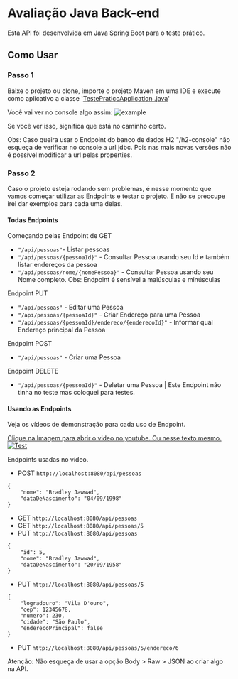 
# Avaliação Java Back-end

Esta API foi desenvolvida em Java Spring Boot para o teste prático.



## Como Usar

### Passo 1

Baixe o projeto ou clone, importe o projeto Maven em uma IDE e execute como aplicativo a classe '[TestePraticoApplication .java](https://github.com/jawwadbr/TestePraticoAPI/blob/main/src/main/java/com/jawbr/testepratico/TestePraticoApplication.java)'

Você vai ver no console algo assim: 
![](https://i.imgur.com/Kv7uDed.png "example")

Se você ver isso, significa que está no caminho certo.

Obs: Caso queira usar o Endpoint do banco de dados H2 "/h2-console" não esqueça de verificar no console a url jdbc. Pois nas mais novas versões não é possível modificar a url pelas properties.

### Passo 2

Caso o projeto esteja rodando sem problemas, é nesse momento que vamos começar utilizar as Endpoints e testar o projeto. E não se preocupe irei dar exemplos para cada uma delas.

#### Todas Endpoints
Começando pelas Endpoint de GET  

- ```"/api/pessoas"```- Listar pessoas
- ```"/api/pessoas/{pessoaId}"``` - Consultar Pessoa usando seu Id e também listar endereços da pessoa
- ```"/api/pessoas/nome/{nomePessoa}"``` - Consultar Pessoa usando seu Nome completo. Obs: Endpoint é sensível a maiúsculas e minúsculas

Endpoint PUT  

- ```"/api/pessoas"``` - Editar uma Pessoa
- ```"/api/pessoas/{pessoaId}"``` -  Criar Endereço para uma Pessoa
- ```"/api/pessoas/{pessoaId}/endereco/{enderecoId}"``` - Informar qual Endereço principal da Pessoa

Endpoint POST  

- ```"/api/pessoas"``` - Criar uma Pessoa

Endpoint DELETE  

- ```"/api/pessoas/{pessoaId}"``` - Deletar uma Pessoa | Este Endpoint não tinha no teste mas coloquei para testes.

#### Usando as Endpoints

Veja os vídeos de demonstração para cada uso de Endpoint.

[Clique na Imagem para abrir o video no youtube. Ou nesse texto mesmo.](https://www.youtube.com/watch?v=sOkYpMelZ18 "link")
[![Test](https://i.imgur.com/vKtjKxd.png)](https://www.youtube.com/watch?v=sOkYpMelZ18 "Test")

Endpoints usadas no vídeo.  

- POST ```http://localhost:8080/api/pessoas  ```
```
{
    "nome": "Bradley Jawwad",
    "dataDeNascimento": "04/09/1998"
}
```
- GET ```http://localhost:8080/api/pessoas  ```
- GET ```http://localhost:8080/api/pessoas/5  ```
- PUT ```http://localhost:8080/api/pessoas  ```
```
{
    "id": 5,
    "nome": "Bradley Jawwad",
    "dataDeNascimento": "20/09/1958"
}
```
- PUT ```http://localhost:8080/api/pessoas/5  ```
```
{
    "logradouro": "Vila D'ouro",
    "cep": 12345678,
    "numero": 230,
    "cidade": "São Paulo",
    "enderecoPrincipal": false
}
```
- PUT ```http://localhost:8080/api/pessoas/5/endereco/6```

Atenção: Não esqueça de usar a opção Body > Raw > JSON ao criar algo na API.
